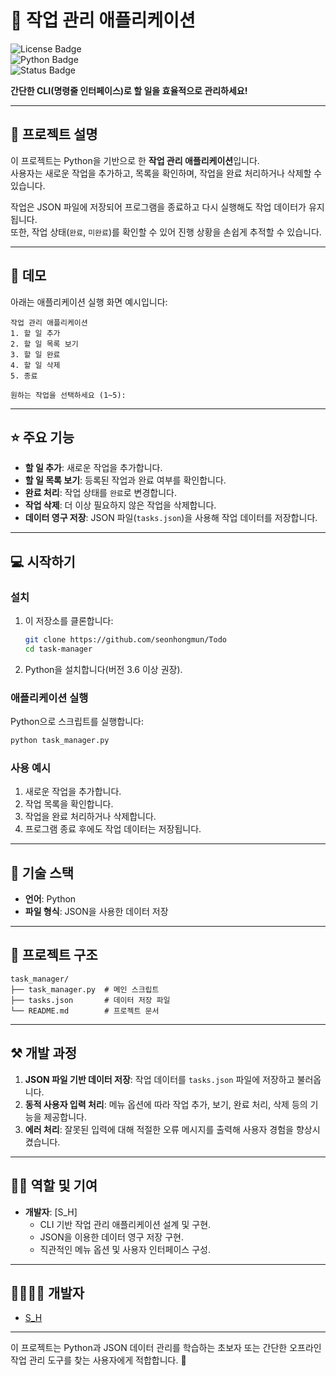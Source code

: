# 📝 작업 관리 애플리케이션  

![License Badge](https://img.shields.io/badge/license-MIT-blue)  
![Python Badge](https://img.shields.io/badge/language-Python-green)  
![Status Badge](https://img.shields.io/badge/status-Active-brightgreen)  

**간단한 CLI(명령줄 인터페이스)로 할 일을 효율적으로 관리하세요!**

---

## 📖 프로젝트 설명  
이 프로젝트는 Python을 기반으로 한 **작업 관리 애플리케이션**입니다.  
사용자는 새로운 작업을 추가하고, 목록을 확인하며, 작업을 완료 처리하거나 삭제할 수 있습니다.  

작업은 JSON 파일에 저장되어 프로그램을 종료하고 다시 실행해도 작업 데이터가 유지됩니다.  
또한, 작업 상태(`완료`, `미완료`)를 확인할 수 있어 진행 상황을 손쉽게 추적할 수 있습니다.  

---

## 🐤 데모  

아래는 애플리케이션 실행 화면 예시입니다:  

```plaintext
작업 관리 애플리케이션
1. 할 일 추가  
2. 할 일 목록 보기  
3. 할 일 완료  
4. 할 일 삭제  
5. 종료  

원하는 작업을 선택하세요 (1~5):
```

---

## ⭐ 주요 기능  
- **할 일 추가**: 새로운 작업을 추가합니다.  
- **할 일 목록 보기**: 등록된 작업과 완료 여부를 확인합니다.  
- **완료 처리**: 작업 상태를 `완료`로 변경합니다.  
- **작업 삭제**: 더 이상 필요하지 않은 작업을 삭제합니다.  
- **데이터 영구 저장**: JSON 파일(`tasks.json`)을 사용해 작업 데이터를 저장합니다.  

---

## 💻 시작하기  

### 설치  
1. 이 저장소를 클론합니다:  
   ```bash
   git clone https://github.com/seonhongmun/Todo
   cd task-manager
   ```

2. Python을 설치합니다(버전 3.6 이상 권장).

### 애플리케이션 실행  
Python으로 스크립트를 실행합니다:  
```bash
python task_manager.py
```

### 사용 예시  
1. 새로운 작업을 추가합니다.  
2. 작업 목록을 확인합니다.  
3. 작업을 완료 처리하거나 삭제합니다.  
4. 프로그램 종료 후에도 작업 데이터는 저장됩니다.  

---

## 🔧 기술 스택  
- **언어**: Python  
- **파일 형식**: JSON을 사용한 데이터 저장  

---

## 📂 프로젝트 구조  

```plaintext
task_manager/
├── task_manager.py  # 메인 스크립트
├── tasks.json       # 데이터 저장 파일
└── README.md        # 프로젝트 문서
```

---

## ⚒ 개발 과정  

1. **JSON 파일 기반 데이터 저장**: 작업 데이터를 `tasks.json` 파일에 저장하고 불러옵니다.  
2. **동적 사용자 입력 처리**: 메뉴 옵션에 따라 작업 추가, 보기, 완료 처리, 삭제 등의 기능을 제공합니다.  
3. **에러 처리**: 잘못된 입력에 대해 적절한 오류 메시지를 출력해 사용자 경험을 향상시켰습니다.  

---

## 👨‍💻 역할 및 기여  

- **개발자**: [S_H]  
    - CLI 기반 작업 관리 애플리케이션 설계 및 구현.  
    - JSON을 이용한 데이터 영구 저장 구현.  
    - 직관적인 메뉴 옵션 및 사용자 인터페이스 구성.  

---

## 👨‍👩‍👧‍👦 개발자  

- [S_H](https://github.com/seonhongmun)  

---

이 프로젝트는 Python과 JSON 데이터 관리를 학습하는 초보자 또는 간단한 오프라인 작업 관리 도구를 찾는 사용자에게 적합합니다. 🚀
```
